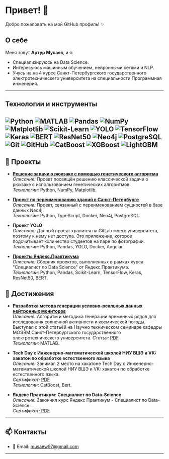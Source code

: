 # Привет! 👋

Добро пожаловать на мой GitHub профиль! ✨

## О себе

Меня зовут **Артур Мусаев**, и я:

- Специализируюсь на Data Science.
- Интересуюсь машинным обучением, нейронными сетями и NLP.
- Учусь на на 4 курсе Санкт-Петербургского государственного электротехническего университета на специальности Программная инженерия.

---

## Технологии и инструменты

![Python](https://img.shields.io/badge/-Python-333?style=for-the-badge&logo=python)
![MATLAB](https://img.shields.io/badge/-MATLAB-333?style=for-the-badge&logo=mathworks)
![Pandas](https://img.shields.io/badge/-Pandas-333?style=for-the-badge&logo=pandas)
![NumPy](https://img.shields.io/badge/-NumPy-333?style=for-the-badge&logo=numpy)
![Matplotlib](https://img.shields.io/badge/-Matplotlib-333?style=for-the-badge&logo=matplotlib)
![Scikit-Learn](https://img.shields.io/badge/-Scikit--Learn-333?style=for-the-badge&logo=scikit-learn)
![YOLO](https://img.shields.io/badge/-YOLO-333?style=for-the-badge&logo=yolo)
![TensorFlow](https://img.shields.io/badge/-TensorFlow-333?style=for-the-badge&logo=tensorflow)
![Keras](https://img.shields.io/badge/-Keras-333?style=for-the-badge&logo=keras)
![BERT](https://img.shields.io/badge/-BERT-333?style=for-the-badge&logo=bert)
![ResNet50](https://img.shields.io/badge/-ResNet50-333?style=for-the-badge)
![Neo4j](https://img.shields.io/badge/-Neo4j-333?style=for-the-badge&logo=neo4j)
![PostgreSQL](https://img.shields.io/badge/-PostgreSQL-333?style=for-the-badge&logo=postgresql)
![Git](https://img.shields.io/badge/-Git-333?style=for-the-badge&logo=git)
![GitHub](https://img.shields.io/badge/-GitHub-333?style=for-the-badge&logo=github)
![CatBoost](https://img.shields.io/badge/-CatBoost-333?style=for-the-badge)
![XGBoost](https://img.shields.io/badge/-XGBoost-333?style=for-the-badge)
![LightGBM](https://img.shields.io/badge/-LightGBM-333?style=for-the-badge)
---

## 📂 Проекты

- **[Решение задачи о рюкзаке с помощью генетического алгоритма](https://github.com/evildre/Summer_Practice)**  
  *Описание:* Проект посвящён решению классической задачи о рюкзаке с использованием генетических алгоритмов.  
  *Технологии:* Python, NumPy, Matplotlib.

- **[Проект по переименованию зданий в Санкт-Петербурге](https://github.com/moevm/nosql2h24-rename)**  
  *Описание:* Проект, связанный с переименованием сущностей в базе данных Neo4j.  
  *Технологии:* Python, TypeScript, Docker, Neo4j, PostgreSQL.

 - **Проект YOLO**  
 *Описание:* Данный проект хранится на GitLab моего университета, поэтому к нему нет доступа. Это приложение, которое подсчитывает количество студентов на паре по фотографии.  
 *Технологии:* Python, Pandas, YOLO, Docker, Angular.

- **[Проекты Яндекс.Практикума](https://github.com/evildre/YandexPracticumProjects)**  
  *Описание:* Сборник проектов, выполненных в рамках курса "Специалист по Data Science" от Яндекс.Практикума.  
  *Технологии:* Python, Pandas, Scikit-Learn, TensorFlow, Keras, ResNet50, BERT.

## 🥇 Достижения
  
- **[Разработка метода генерации условно-реальных данных нейтронных мониторов](https://github.com/evildre/TimeSeriesGeneration)**  
  *Описание:* Алгоритм и методика генерации временных рядов для исследования солнечной активности и космической погоды. Выступал с этой статьёй на Научно техническом семинаре кафедры МОЭВМ Санкт-Петербургского государственного электротехническего университета.
  *Статья:* [PDF](https://github.com/evildre/TimeSeriesGeneration/blob/main/НТС-2025.pdf)  
  *Технологии:* MATLAB.

- **Tech Day с Инженерно-математической школой НИУ ВШЭ и VK: хакатон по обработке естественного языка**  
  *Описание:* Занимал 2 место на хакатоне Tech Day с Инженерно-математической школой НИУ ВШЭ и VK: хакатон по обработке естественного языка.   
  *Сертификат:* [PDF](https://github.com/evildre/achievements/blob/main/TechDay-2024.pdf)  
  *Технологии:* CatBoost, Bert.

- **Яндекс Практикум: Специалист по Data-Science**  
  *Описание:* Закончил курс Яндекс Практикум - Специалист по Data-Science.   
  *Сертификат:* [PDF](https://github.com/evildre/achievements/blob/main/Сертификат.pdf)  

---

## 📫 Контакты

- 📧 Email: [musaew97@gmail.com](mailto:musaew97@gmail.com)

---
